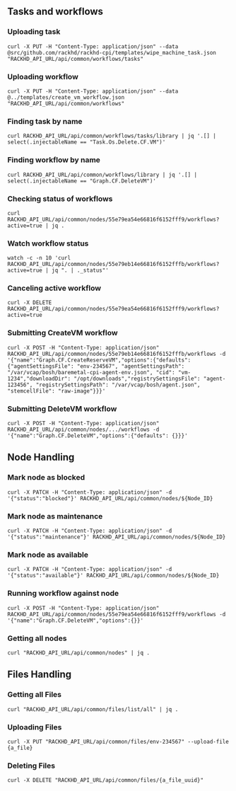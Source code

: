 ## Tasks and workflows

### Uploading task
```
curl -X PUT -H "Content-Type: application/json" --data @src/github.com/rackhd/rackhd-cpi/templates/wipe_machine_task.json  "RACKHD_API_URL/api/common/workflows/tasks"
```

### Uploading workflow
```
curl -X PUT -H "Content-Type: application/json" --data @../templates/create_vm_workflow.json  "RACKHD_API_URL/api/common/workflows"
```
### Finding task by name
```
curl RACKHD_API_URL/api/common/workflows/tasks/library | jq '.[] | select(.injectableName == "Task.Os.Delete.CF.VM")'
```

### Finding workflow by name
```
curl RACKHD_API_URL/api/common/workflows/library | jq '.[] | select(.injectableName == "Graph.CF.DeleteVM")'
```

### Checking status of workflows
```
curl RACKHD_API_URL/api/common/nodes/55e79ea54e66816f6152fff9/workflows?active=true | jq .
```

### Watch workflow status
```
watch -c -n 10 'curl RACKHD_API_URL/api/common/nodes/55e79eb14e66816f6152fffb/workflows?active=true | jq ". | ._status"'
```

### Canceling active workflow
```
curl -X DELETE RACKHD_API_URL/api/common/nodes/55e79ea54e66816f6152fff9/workflows?active=true
```
### Submitting CreateVM workflow
```
curl -X POST -H "Content-Type: application/json" RACKHD_API_URL/api/common/nodes/55e79eb14e66816f6152fffb/workflows -d '{"name":"Graph.CF.CreateReserveVM","options":{"defaults": {"agentSettingsFile": "env-234567", "agentSettingsPath": "/var/vcap/bosh/baremetal-cpi-agent-env.json", "cid": "vm-1234","downloadDir": "/opt/downloads","registrySettingsFile": "agent-123456", "registrySettingsPath": "/var/vcap/bosh/agent.json", "stemcellFile": "raw-image"}}}'
```

### Submitting DeleteVM workflow
```
curl -X POST -H "Content-Type: application/json" RACKHD_API_URL/api/common/nodes/.../workflows -d '{"name":"Graph.CF.DeleteVM","options":{"defaults": {}}}'
```

## Node Handling

### Mark node as blocked
```
curl -X PATCH -H "Content-Type: application/json" -d '{"status":"blocked"}' RACKHD_API_URL/api/common/nodes/${Node_ID}
```

### Mark node as maintenance
```
curl -X PATCH -H "Content-Type: application/json" -d '{"status":"maintenance"}' RACKHD_API_URL/api/common/nodes/${Node_ID}
```

### Mark node as available
```
curl -X PATCH -H "Content-Type: application/json" -d '{"status":"available"}' RACKHD_API_URL/api/common/nodes/${Node_ID}
```

### Running workflow against node
```
curl -X POST -H "Content-Type: application/json" RACKHD_API_URL/api/common/nodes/55e79ea54e66816f6152fff9/workflows -d '{"name":"Graph.CF.DeleteVM","options":{}}'
```

### Getting all nodes
```
curl "RACKHD_API_URL/api/common/nodes" | jq .
```

## Files Handling

### Getting all Files
```
curl "RACKHD_API_URL/api/common/files/list/all" | jq .
```

### Uploading Files
```
curl -X PUT "RACKHD_API_URL/api/common/files/env-234567" --upload-file {a_file}
```

### Deleting Files
```
curl -X DELETE "RACKHD_API_URL/api/common/files/{a_file_uuid}"
```
